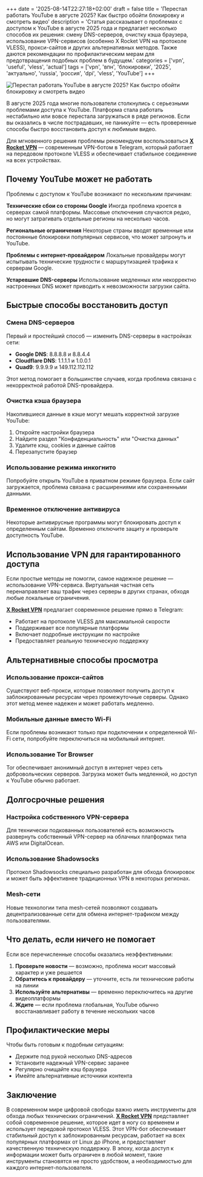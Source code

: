 +++
date = '2025-08-14T22:27:18+02:00'
draft = false
title = 'Перестал работать YouTube в августе 2025? Как быстро обойти блокировку и смотреть видео'
description = 'Статья рассказывает о проблемах с доступом к YouTube в августе 2025 года и предлагает несколько способов их решения: смену DNS-серверов, очистку кэша браузера, использование VPN-сервисов (особенно X Rocket VPN на протоколе VLESS), прокси-сайтов и других альтернативных методов. Также даются рекомендации по профилактическим мерам для предотвращения подобных проблем в будущем.'
categories = ['vpn', 'useful', 'vless', 'actual']
tags = ['vpn', 'впн', 'блокировки', '2025', 'актуально', 'russia', 'россия', 'dpi', 'vless', 'YouTube']
+++

![Перестал работать YouTube в августе 2025? Как быстро обойти блокировку и смотреть видео](https://ladyfly-content.fra1.cdn.digitaloceanspaces.com/E93D86BF-427B-4315-B199-06E68A899481.jpeg)

В августе 2025 года многие пользователи столкнулись с серьезными проблемами доступа к YouTube. Платформа стала работать нестабильно или вовсе перестала загружаться в ряде регионов. Если вы оказались в числе пострадавших, не паникуйте — есть проверенные способы быстро восстановить доступ к любимым видео.

Для мгновенного решения проблемы рекомендуем воспользоваться **[X Rocket VPN](https://t.me/X_Rocket_VPN_bot?start=ref-b-9)** — современным VPN-ботом в Telegram, который работает на передовом протоколе VLESS и обеспечивает стабильное соединение на всех устройствах.

## Почему YouTube может не работать

Проблемы с доступом к YouTube возникают по нескольким причинам:

**Технические сбои со стороны Google**
Иногда проблема кроется в серверах самой платформы. Массовые отключения случаются редко, но могут затрагивать отдельные регионы на несколько часов.

**Региональные ограничения**
Некоторые страны вводят временные или постоянные блокировки популярных сервисов, что может затронуть и YouTube.

**Проблемы с интернет-провайдером**
Локальные провайдеры могут испытывать технические трудности с маршрутизацией трафика к серверам Google.

**Устаревшие DNS-серверы**
Использование медленных или некорректно настроенных DNS может приводить к невозможности загрузки сайта.

## Быстрые способы восстановить доступ

### Смена DNS-серверов

Первый и простейший способ — изменить DNS-серверы в настройках сети:

- **Google DNS**: 8.8.8.8 и 8.8.4.4
- **Cloudflare DNS**: 1.1.1.1 и 1.0.0.1
- **Quad9**: 9.9.9.9 и 149.112.112.112

Этот метод помогает в большинстве случаев, когда проблема связана с некорректной работой DNS-провайдера.

### Очистка кэша браузера

Накопившиеся данные в кэше могут мешать корректной загрузке YouTube:

1. Откройте настройки браузера
2. Найдите раздел "Конфиденциальность" или "Очистка данных"
3. Удалите кэш, cookies и данные сайтов
4. Перезапустите браузер

### Использование режима инкогнито

Попробуйте открыть YouTube в приватном режиме браузера. Если сайт загружается, проблема связана с расширениями или сохраненными данными.

### Временное отключение антивируса

Некоторые антивирусные программы могут блокировать доступ к определенным сайтам. Временно отключите защиту и проверьте доступность YouTube.

## Использование VPN для гарантированного доступа

Если простые методы не помогли, самое надежное решение — использование VPN-сервиса. Виртуальная частная сеть перенаправляет ваш трафик через серверы в других странах, обходя любые локальные ограничения.

**[X Rocket VPN](https://t.me/X_Rocket_VPN_bot?start=ref-b-9)** предлагает современное решение прямо в Telegram:

- Работает на протоколе VLESS для максимальной скорости
- Поддерживает все популярные платформы
- Включает подробные инструкции по настройке
- Предоставляет реальную техническую поддержку

## Альтернативные способы просмотра

### Использование прокси-сайтов

Существуют веб-прокси, которые позволяют получить доступ к заблокированным ресурсам через промежуточные серверы. Однако этот метод менее надежен и может работать медленно.

### Мобильные данные вместо Wi-Fi

Если проблемы возникают только при подключении к определенной Wi-Fi сети, попробуйте переключиться на мобильный интернет.

### Использование Tor Browser

Tor обеспечивает анонимный доступ в интернет через сеть добровольческих серверов. Загрузка может быть медленной, но доступ к YouTube обычно работает.

## Долгосрочные решения

### Настройка собственного VPN-сервера

Для технически подкованных пользователей есть возможность развернуть собственный VPN-сервер на облачных платформах типа AWS или DigitalOcean.

### Использование Shadowsocks

Протокол Shadowsocks специально разработан для обхода блокировок и может быть эффективнее традиционных VPN в некоторых регионах.

### Mesh-сети

Новые технологии типа mesh-сетей позволяют создавать децентрализованные сети для обмена интернет-трафиком между пользователями.

## Что делать, если ничего не помогает

Если все перечисленные способы оказались неэффективными:

1. **Проверьте новости** — возможно, проблема носит массовый характер и уже решается
2. **Обратитесь к провайдеру** — уточните, есть ли технические работы на линии
3. **Используйте альтернативы** — временно переключитесь на другие видеоплатформы
4. **Ждите** — если проблема глобальная, YouTube обычно восстанавливает работу в течение нескольких часов

## Профилактические меры

Чтобы быть готовым к подобным ситуациям:

- Держите под рукой несколько DNS-адресов
- Установите надежный VPN-сервис заранее
- Регулярно очищайте кэш браузера
- Имейте альтернативные источники контента

## Заключение

В современном мире цифровой свободы важно иметь инструменты для обхода любых технических ограничений. **[X Rocket VPN](https://t.me/X_Rocket_VPN_bot?start=ref-b-9)** представляет собой современное решение, которое идет в ногу со временем и использует передовой протокол VLESS. Этот VPN-бот обеспечивает стабильный доступ к заблокированным ресурсам, работает на всех популярных платформах от Linux до iPhone, и предоставляет качественную техническую поддержку. В эпоху, когда доступ к информации может быть ограничен в любой момент, такие инструменты становятся не просто удобством, а необходимостью для каждого интернет-пользователя.